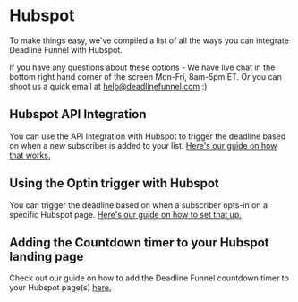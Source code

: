 # Hubspot

To make things easy, we've compiled a list of all the ways you can integrate Deadline Funnel with Hubspot.

If you have any questions about these options - We have live chat in the bottom right hand corner of the screen Mon-Fri, 8am-5pm ET. Or you can shoot us a quick email at help@deadlinefunnel.com :\)

## Hubspot API Integration

You can use the API Integration with Hubspot to trigger the deadline based on when a new subscriber is added to your list. [Here's our guide on how that works.](https://documentation.deadlinefunnel.com/article/480-how-to-integrate-%20deadline-funnel-with-hubspot-api)

## Using the Optin trigger with Hubspot

You can trigger the deadline based on when a subscriber opts-in on a specific Hubspot page. [Here's our guide on how to set that up.](https://documentation.deadlinefunnel.com/article/352-how-to-integrate-%20deadline-funnel-with-a-hubspot-optin-page)

## Adding the Countdown timer to your Hubspot landing page

Check out our guide on how to add the Deadline Funnel countdown timer to your Hubspot page\(s\) [here.](https://documentation.deadlinefunnel.com/article/298-how-to-add-a-%20countdown-to-hubspot)

